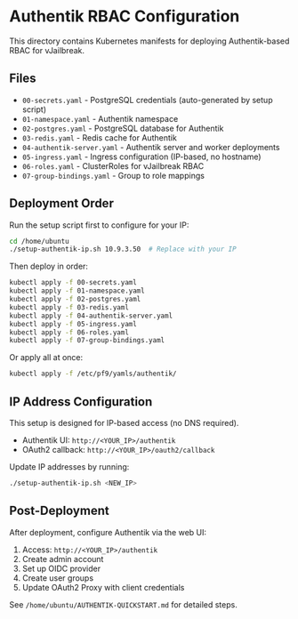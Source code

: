 # Authentik RBAC Configuration

This directory contains Kubernetes manifests for deploying Authentik-based RBAC for vJailbreak.

## Files

- `00-secrets.yaml` - PostgreSQL credentials (auto-generated by setup script)
- `01-namespace.yaml` - Authentik namespace
- `02-postgres.yaml` - PostgreSQL database for Authentik
- `03-redis.yaml` - Redis cache for Authentik
- `04-authentik-server.yaml` - Authentik server and worker deployments
- `05-ingress.yaml` - Ingress configuration (IP-based, no hostname)
- `06-roles.yaml` - ClusterRoles for vJailbreak RBAC
- `07-group-bindings.yaml` - Group to role mappings

## Deployment Order

Run the setup script first to configure for your IP:

```bash
cd /home/ubuntu
./setup-authentik-ip.sh 10.9.3.50  # Replace with your IP
```

Then deploy in order:

```bash
kubectl apply -f 00-secrets.yaml
kubectl apply -f 01-namespace.yaml
kubectl apply -f 02-postgres.yaml
kubectl apply -f 03-redis.yaml
kubectl apply -f 04-authentik-server.yaml
kubectl apply -f 05-ingress.yaml
kubectl apply -f 06-roles.yaml
kubectl apply -f 07-group-bindings.yaml
```

Or apply all at once:

```bash
kubectl apply -f /etc/pf9/yamls/authentik/
```

## IP Address Configuration

This setup is designed for IP-based access (no DNS required).

- Authentik UI: `http://<YOUR_IP>/authentik`
- OAuth2 callback: `http://<YOUR_IP>/oauth2/callback`

Update IP addresses by running:
```bash
./setup-authentik-ip.sh <NEW_IP>
```

## Post-Deployment

After deployment, configure Authentik via the web UI:

1. Access: `http://<YOUR_IP>/authentik`
2. Create admin account
3. Set up OIDC provider
4. Create user groups
5. Update OAuth2 Proxy with client credentials

See `/home/ubuntu/AUTHENTIK-QUICKSTART.md` for detailed steps.
